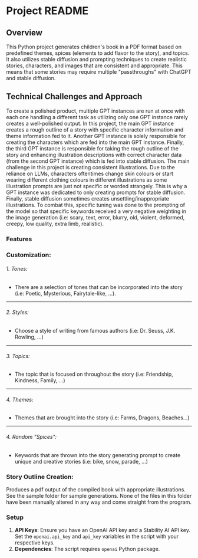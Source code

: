 # Project README

## Overview

This Python project generates children's book in a PDF format based on predefined themes, spices (elements to add flavor to the story), and topics. 
It also utilizes stable diffusion and prompting techniques to create realistic stories, characters, and images that are consistent and appropriate. This means that some stories may require multiple "passthroughs" with ChatGPT and stable diffusion. 

## Technical Challenges and Approach
To create a polished product, multiple GPT instances are run at once with each one handling a different task as utilizing only one GPT instance rarely creates a well-polished output. In this project, the main GPT instance creates a rough outline of a story with specific character information and theme information fed to it. Another GPT instance is solely responsible for creating the characters which are fed into the main GPT instance. Finally, the third GPT instance is responsible for taking the rough outline of the story and enhancing illustration descriptions with correct character data (from the second GPT instance) which is fed into stable diffusion. The main challenge in this project is creating consistent illustrations. Due to the reliance on LLMs, characters oftentimes change skin colours or start wearing different clothing colours in different illustrations as some illustration prompts are just not specific or worded strangely. This is why a GPT instance was dedicated to only creating prompts for stable diffusion. Finally, stable diffusion sometimes creates unsettling/inappropriate illustrations. To combat this, specific tuning was done to the prompting of the model so that specific keywords received a very negative weighting in the image generation (i.e: scary, text, error, blurry, old, violent, deformed, creepy, low quality, extra limb, realistic).

### Features

### **Customization**:
###### 1. Tones:
- There are a selection of tones that can be incorporated into the story (i.e: Poetic, Mysterious, Fairytale-like, ...).

------------


###### 2. Styles:
- Choose a style of writing from famous authors (i.e: Dr. Seuss, J.K. Rowling, ...)

------------
###### 3. Topics:
- The topic that is focused on throughout the story (i.e: Friendship, Kindness, Family, ...)

------------
###### 4. Themes:
- Themes that are brought into  the story (i.e: Farms, Dragons, Beaches...)

------------
###### 4. Random "Spices":
- Keywords that are thrown into the story generating prompt to create unique and creative stories (i.e: bike, snow, parade, ...)

### **Story Outline Creation**: 
Produces a pdf output of the compiled book with appropriate illustrations. See the sample folder for sample generations. None of the files in this folder have been manually altered in any way and come straight from the program.

### Setup

1. **API Keys**: Ensure you have an OpenAI API key and a Stability AI API key. Set the `openai.api_key` and `api_key` variables in the script with your respective keys. 
2. **Dependencies**: The script requires `openai` Python package.



